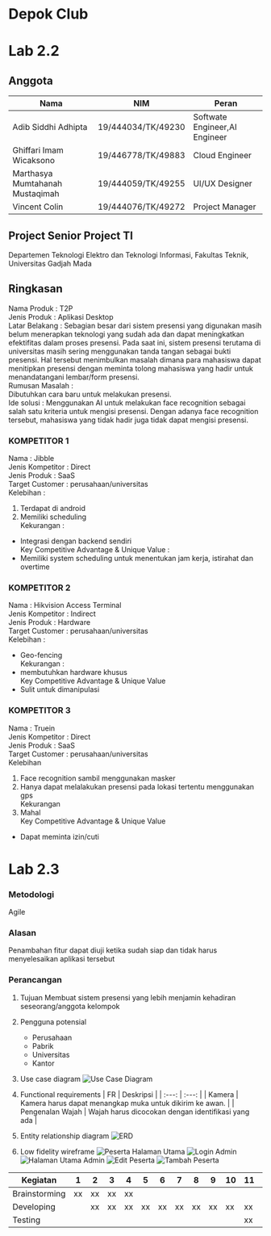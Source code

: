 # Depok Club

# Lab 2.2
## Anggota
| Nama   |	NIM |	Peran |
| ------- | --------- | ------- |
| Adib Siddhi Adhipta |	19/444034/TK/49230 |	Softwate Engineer,AI Engineer |
| Ghiffari Imam Wicaksono | 	19/446778/TK/49883 |	Cloud Engineer |
| Marthasya Mumtahanah Mustaqimah | 	19/444059/TK/49255 |	UI/UX Designer |
| Vincent Colin |	19/444076/TK/49272 |	Project Manager |


## Project Senior Project TI 
Departemen Teknologi Elektro dan Teknologi Informasi, Fakultas Teknik, 
Universitas Gadjah Mada

## Ringkasan

Nama Produk : T2P <br/>
Jenis Produk : Aplikasi Desktop <br/>
Latar Belakang : Sebagian besar dari sistem presensi yang digunakan masih belum menerapkan teknologi yang sudah ada dan dapat meningkatkan efektifitas dalam proses presensi. Pada saat ini, sistem presensi terutama di universitas masih sering menggunakan tanda tangan sebagai bukti presensi. Hal tersebut menimbulkan masalah dimana para mahasiswa dapat menitipkan presensi dengan meminta tolong mahasiswa yang hadir untuk menandatangani lembar/form presensi. <br/>
Rumusan Masalah : <br/>
Dibutuhkan cara baru untuk melakukan presensi. <br/>
Ide solusi : Menggunakan AI untuk melakukan face recognition sebagai salah satu kriteria untuk mengisi presensi. Dengan adanya face recognition tersebut,  mahasiswa yang tidak hadir juga tidak dapat mengisi presensi.<br/>


### KOMPETITOR 1 <br/>
Nama : Jibble <br/>
Jenis Kompetitor : Direct<br/>
Jenis Produk : SaaS<br/>
Target Customer : perusahaan/universitas<br/>
Kelebihan : <br/>
1. Terdapat di android<br/>
2. Memiliki scheduling<br/>
Kekurangan :<br/>
- Integrasi dengan backend sendiri <br/>
Key Competitive Advantage & Unique Value :<br/>
- Memiliki system scheduling untuk menentukan jam kerja, istirahat dan overtime<br/>
 
### KOMPETITOR 2<br/>
Nama : Hikvision Access Terminal<br/>
Jenis Kompetitor : Indirect<br/>
Jenis Produk : Hardware<br/>
Target Customer : perusahaan/universitas<br/>
Kelebihan :<br/>
- Geo-fencing<br/>
Kekurangan :<br/>
- membutuhkan hardware khusus<br/>
Key Competitive Advantage & Unique Value<br/>
- Sulit untuk dimanipulasi<br/>


### KOMPETITOR 3 <br/>
Nama : Truein<br/>
Jenis Kompetitor : Direct<br/>
Jenis Produk : SaaS <br/>
Target Customer : perusahaan/universitas<br/>
Kelebihan<br/>
1. Face recognition sambil menggunakan masker<br/>
2. Hanya dapat melalakukan presensi pada lokasi tertentu menggunakan gps<br/>
Kekurangan<br/>
1. Mahal<br/>
Key Competitive Advantage & Unique Value<br/>
- Dapat meminta izin/cuti <br/>

# Lab 2.3

### Metodologi
Agile
### Alasan
Penambahan fitur dapat diuji ketika sudah siap dan tidak harus menyelesaikan aplikasi tersebut

### Perancangan
1. Tujuan
Membuat sistem presensi yang lebih menjamin kehadiran seseorang/anggota kelompok
2. Pengguna potensial
    - Perusahaan
    - Pabrik
    - Universitas
    - Kantor
3. Use case diagram
![Use Case Diagram](/least-github-pages/assets/images/2/use-case-diagram.png)

4. Functional requirements
| FR | Deskripsi |
| :---: | :---: |
| Kamera | Kamera harus dapat menangkap muka untuk dikirim ke awan. |
| Pengenalan Wajah | Wajah harus dicocokan dengan identifikasi yang ada |

5. Entity relationship diagram
![ERD](/least-github-pages/assets/images/2/erd.png)

6. Low fidelity wireframe
![Peserta Halaman Utama](/least-github-pages/assets/images/2/pMS.png)
![Login Admin](/least-github-pages/assets/images/2/algin.png)
![Halaman Utama Admin](/least-github-pages/assets/images/2/huadm.png)
![Edit Peserta](/least-github-pages/assets/images/2/hedp.png)
![Tambah Peserta](/least-github-pages/assets/images/2/addp.png)

| Kegiatan | 1 | 2 | 3 | 4 | 5 | 6 | 7 | 8 | 9 | 10 | 11 | 12 |
| --- | --- | --- | --- | --- | --- | --- | --- | --- | --- | --- | --- | --- |
| Brainstorming	| xx | xx | xx | xx | | | | | | | | |									
| Developing | | xx | xx | xx | xx | xx | xx | xx | xx | xx | xx | |								
| Testing	| | | | | | | | | | | xx | xx |												
